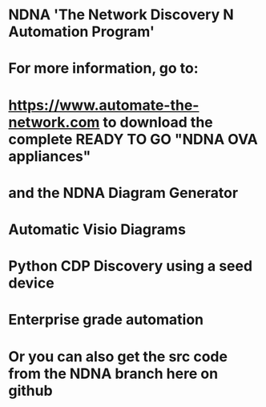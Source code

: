 # NDNA 'The Network Discovery N Automation Program'
# For more information, go to:
# https://www.automate-the-network.com to download the complete READY TO GO "NDNA OVA appliances" 
# and the NDNA Diagram Generator
# Automatic Visio Diagrams
# Python CDP Discovery using a seed device
# Enterprise grade automation
# Or you can also get the src code from the NDNA branch here on github
